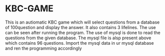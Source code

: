 # KBC-GAME
This is an autiomatic KBC game which will select questions from a database of 100question and display the answer. It also contains 3 lifelines. The use can be seen after running the program.
The use of mysql is done to read the questions from the given database.
The mysql file is alsp present above which contains 96 questions.
Import the mysql data in ur mysql database and ren the programming accordingly
